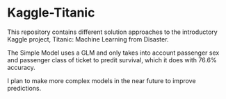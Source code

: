 # Kaggle-Titanic
This repository contains different solution approaches to the introductory Kaggle project, Titanic:  Machine Learning from Disaster.

The Simple Model uses a GLM and only takes into account passenger sex and passenger class of ticket to predit survival, which it does with 76.6% accuracy.

I plan to make more complex models in the near future to improve predictions.
